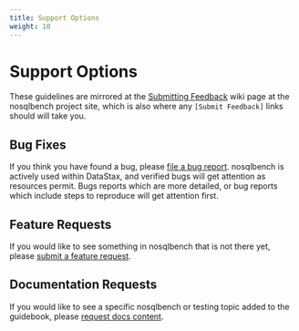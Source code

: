 ```yaml
---
title: Support Options
weight: 10
---
```


# Support Options

These guidelines are mirrored at the [Submitting Feedback](https://github.com/nosqlbench/nosqlbench/wiki/Submitting-Feedback)
wiki page at the nosqlbench project site, which is also where any `[Submit Feedback]` links should will take you.

## Bug Fixes

If you think you have found a bug, please [file a bug report](https://github.com/nosqlbench/nosqlbench/issues/new?labels=bug).
nosqlbench is actively used within DataStax, and verified bugs will get attention as resources permit. Bugs reports which are
more detailed, or bug reports which include steps to reproduce will get attention first.

## Feature Requests

If you would like to see something in nosqlbench that is not there yet,
please [submit a feature request](https://github.com/nosqlbench/nosqlbench/issues/new?labels=feature).

## Documentation Requests

If you would like to see a specific nosqlbench or testing topic added to the guidebook, please
[request docs content](https://github.com/nosqlbench/nosqlbench/issues/new?labels=docs).

